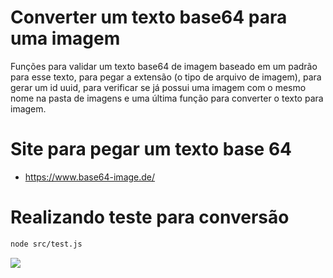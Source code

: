 # Converter um texto base64 para uma imagem

Funções para validar um texto base64 de imagem baseado em um padrão para esse texto, para pegar a extensão (o tipo de arquivo de imagem), para gerar um id uuid, para verificar se já possui uma imagem com o mesmo nome na pasta de imagens e uma última função para converter o texto para imagem.

# Site para pegar um texto base 64

- https://www.base64-image.de/

# Realizando teste para conversão

```bash
node src/test.js
```
<span>
      <img src="https://user-images.githubusercontent.com/85804895/156942136-94a4d47d-9bed-4245-856c-2f5c24051dfa.gif">
</span>
